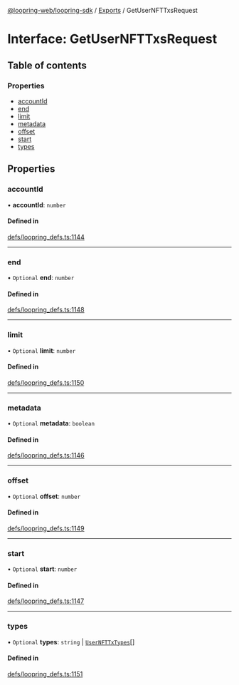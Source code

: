 [@loopring-web/loopring-sdk](../README.md) / [Exports](../modules.md) / GetUserNFTTxsRequest

# Interface: GetUserNFTTxsRequest

## Table of contents

### Properties

- [accountId](GetUserNFTTxsRequest.md#accountid)
- [end](GetUserNFTTxsRequest.md#end)
- [limit](GetUserNFTTxsRequest.md#limit)
- [metadata](GetUserNFTTxsRequest.md#metadata)
- [offset](GetUserNFTTxsRequest.md#offset)
- [start](GetUserNFTTxsRequest.md#start)
- [types](GetUserNFTTxsRequest.md#types)

## Properties

### accountId

• **accountId**: `number`

#### Defined in

[defs/loopring_defs.ts:1144](https://github.com/Loopring/loopring_sdk/blob/edf273a/src/defs/loopring_defs.ts#L1144)

___

### end

• `Optional` **end**: `number`

#### Defined in

[defs/loopring_defs.ts:1148](https://github.com/Loopring/loopring_sdk/blob/edf273a/src/defs/loopring_defs.ts#L1148)

___

### limit

• `Optional` **limit**: `number`

#### Defined in

[defs/loopring_defs.ts:1150](https://github.com/Loopring/loopring_sdk/blob/edf273a/src/defs/loopring_defs.ts#L1150)

___

### metadata

• `Optional` **metadata**: `boolean`

#### Defined in

[defs/loopring_defs.ts:1146](https://github.com/Loopring/loopring_sdk/blob/edf273a/src/defs/loopring_defs.ts#L1146)

___

### offset

• `Optional` **offset**: `number`

#### Defined in

[defs/loopring_defs.ts:1149](https://github.com/Loopring/loopring_sdk/blob/edf273a/src/defs/loopring_defs.ts#L1149)

___

### start

• `Optional` **start**: `number`

#### Defined in

[defs/loopring_defs.ts:1147](https://github.com/Loopring/loopring_sdk/blob/edf273a/src/defs/loopring_defs.ts#L1147)

___

### types

• `Optional` **types**: `string` \| [`UserNFTTxTypes`](../enums/UserNFTTxTypes.md)[]

#### Defined in

[defs/loopring_defs.ts:1151](https://github.com/Loopring/loopring_sdk/blob/edf273a/src/defs/loopring_defs.ts#L1151)
